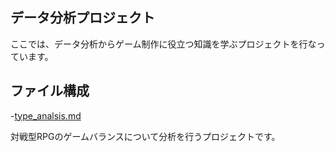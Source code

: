 ## データ分析プロジェクト
ここでは、データ分析からゲーム制作に役立つ知識を学ぶプロジェクトを行なっています。

## ファイル構成
-[type_analsis.md](type_analysis.md/)

対戦型RPGのゲームバランスについて分析を行うプロジェクトです。
